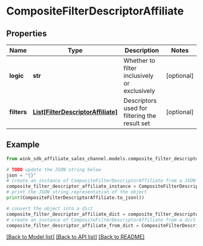 # CompositeFilterDescriptorAffiliate


## Properties

Name | Type | Description | Notes
------------ | ------------- | ------------- | -------------
**logic** | **str** | Whether to filter inclusively or exclusively | [optional] 
**filters** | [**List[FilterDescriptorAffiliate]**](FilterDescriptorAffiliate.md) | Descriptors used for filtering the result set | [optional] 

## Example

```python
from wink_sdk_affiliate_sales_channel.models.composite_filter_descriptor_affiliate import CompositeFilterDescriptorAffiliate

# TODO update the JSON string below
json = "{}"
# create an instance of CompositeFilterDescriptorAffiliate from a JSON string
composite_filter_descriptor_affiliate_instance = CompositeFilterDescriptorAffiliate.from_json(json)
# print the JSON string representation of the object
print(CompositeFilterDescriptorAffiliate.to_json())

# convert the object into a dict
composite_filter_descriptor_affiliate_dict = composite_filter_descriptor_affiliate_instance.to_dict()
# create an instance of CompositeFilterDescriptorAffiliate from a dict
composite_filter_descriptor_affiliate_from_dict = CompositeFilterDescriptorAffiliate.from_dict(composite_filter_descriptor_affiliate_dict)
```
[[Back to Model list]](../README.md#documentation-for-models) [[Back to API list]](../README.md#documentation-for-api-endpoints) [[Back to README]](../README.md)


